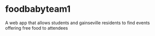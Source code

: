 # foodbabyteam1

A web app that allows students and gainseville residents to find events offering free food to attendees
